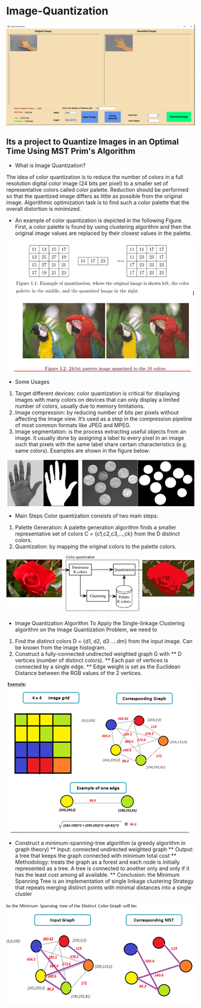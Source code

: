 # Image-Quantization

<p><img src="https://github.com/mo-musaad/Image-Quantization-/blob/main/Run.PNG" alt="Run image"></p>

## Its a project to Quantize Images in an Optimal Time Using MST Prim's Algorithm 

* What is Image Quantization?

The idea of color quantization is to reduce the number of colors in a full resolution digital color image (24 bits per pixel) to a smaller set of representative colors called color palette. Reduction should be performed so that the quantized image differs as little as possible from the original image. Algorithmic optimization task is to find such a color palette that the overall distortion is minimized. 

* An example of color quantization is depicted in the following Figure. First, a color palette is found by using clustering algorithm and then the original image values are replaced by their closest values in the palette. 
<p><img src="https://github.com/mo-musaad/Image-Quantization-/blob/main/Readpic/Capture1.PNG" alt="Run image"></p>

* Some Usages
1.	Target different devices: color quantization is critical for displaying images with many colors on devices that can only display a limited number of colors, usually due to memory limitations.
2.	Image compression: by reducing number of bits per pixels without affecting the image view. It’s used as a step in the compression pipeline of most common formats like JPEG and MPEG.
3.	Image segmentation: is the process extracting useful objects from an image. It usually done by assigning a label to every pixel in an image such that pixels with the same label share certain characteristics (e.g. same colors). Examples are shown in the figure below: 

<p><img src="https://github.com/mo-musaad/Image-Quantization-/blob/main/Readpic/Capture2.PNG" alt="Run image"></p>

* Main Steps
Color quantization consists of two main steps:
1.	Palette Generation:  A palette generation algorithm finds a smaller representative set of colors C = {c1,c2,c3,…,ck}  from the D distinct colors.
2.	Quantization: by mapping the original colors to the palette colors.

<p><img src="https://github.com/mo-musaad/Image-Quantization-/blob/main/Readpic/Capture3.PNG" alt="Run image"></p>

* Image Quantization Algorithm
To Apply the Single-linkage Clustering algorithm on the Image Quantization Problem, we need to
1.	Find the distinct colors D = {d1, d2, d3 ….dm} from the input image. Can be known from the image histogram.
2.	Construct a fully-connected undirected weighted graph G with
** D vertices (number of distinct colors). 
** Each pair of vertices is connected by a single edge. 
** Edge weight is set as the Euclidean Distance between the RGB values of the 2 vertices.

<p><img src="https://github.com/mo-musaad/Image-Quantization-/blob/main/Readpic/Capture4.PNG" alt="Run image"></p>

* Construct  a minimum-spanning-tree algorithm (a greedy algorithm in graph theory)
** Input: connected undirected weighted graph
** Output: a tree that keeps the graph connected with minimum total cost
** Methodology: treats the graph as a forest and each node is initially represented as a tree. A tree is connected to another only and only if it has the least cost among all available. 
** Conclusion: the Minimum Spanning Tree is an implementation of single linkage clustering Strategy that repeats merging distinct points with minimal distances into  a single cluster

<p><img src="https://github.com/mo-musaad/Image-Quantization-/blob/main/Readpic/Capture5.PNG" alt="Run image"></p>


